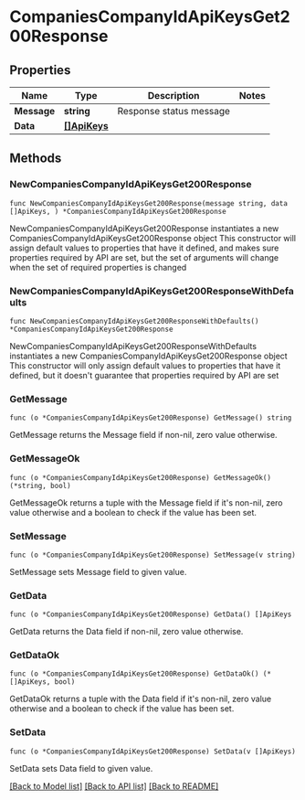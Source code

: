 # CompaniesCompanyIdApiKeysGet200Response

## Properties

Name | Type | Description | Notes
------------ | ------------- | ------------- | -------------
**Message** | **string** | Response status message | 
**Data** | [**[]ApiKeys**](ApiKeys.md) |  | 

## Methods

### NewCompaniesCompanyIdApiKeysGet200Response

`func NewCompaniesCompanyIdApiKeysGet200Response(message string, data []ApiKeys, ) *CompaniesCompanyIdApiKeysGet200Response`

NewCompaniesCompanyIdApiKeysGet200Response instantiates a new CompaniesCompanyIdApiKeysGet200Response object
This constructor will assign default values to properties that have it defined,
and makes sure properties required by API are set, but the set of arguments
will change when the set of required properties is changed

### NewCompaniesCompanyIdApiKeysGet200ResponseWithDefaults

`func NewCompaniesCompanyIdApiKeysGet200ResponseWithDefaults() *CompaniesCompanyIdApiKeysGet200Response`

NewCompaniesCompanyIdApiKeysGet200ResponseWithDefaults instantiates a new CompaniesCompanyIdApiKeysGet200Response object
This constructor will only assign default values to properties that have it defined,
but it doesn't guarantee that properties required by API are set

### GetMessage

`func (o *CompaniesCompanyIdApiKeysGet200Response) GetMessage() string`

GetMessage returns the Message field if non-nil, zero value otherwise.

### GetMessageOk

`func (o *CompaniesCompanyIdApiKeysGet200Response) GetMessageOk() (*string, bool)`

GetMessageOk returns a tuple with the Message field if it's non-nil, zero value otherwise
and a boolean to check if the value has been set.

### SetMessage

`func (o *CompaniesCompanyIdApiKeysGet200Response) SetMessage(v string)`

SetMessage sets Message field to given value.


### GetData

`func (o *CompaniesCompanyIdApiKeysGet200Response) GetData() []ApiKeys`

GetData returns the Data field if non-nil, zero value otherwise.

### GetDataOk

`func (o *CompaniesCompanyIdApiKeysGet200Response) GetDataOk() (*[]ApiKeys, bool)`

GetDataOk returns a tuple with the Data field if it's non-nil, zero value otherwise
and a boolean to check if the value has been set.

### SetData

`func (o *CompaniesCompanyIdApiKeysGet200Response) SetData(v []ApiKeys)`

SetData sets Data field to given value.



[[Back to Model list]](../README.md#documentation-for-models) [[Back to API list]](../README.md#documentation-for-api-endpoints) [[Back to README]](../README.md)


